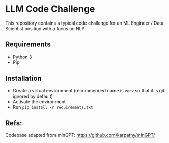 # LLM Code Challenge

This repository contains a typical code challenge for an ML Engineer / Data Scientist position with a focus on NLP.

## Requirements
- Python 3
- Pip

## Installation
- Create a virtual enviornment (recommended name is `venv` so that it is git ignored by default)
- Activate the environment
- Run `pip install -r requirements.txt`

## Refs:
Codebase adapted from minGPT: https://github.com/karpathy/minGPT/
